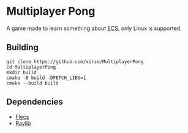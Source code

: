 # Multiplayer Pong

A game made to learn something about [ECS](https://en.wikipedia.org/wiki/Entity_component_system), only Linux is supported.

## Building

```
git clone https://github.com/xirzo/MultiplayerPong
cd MultiplayerPong
mkdir build
cmake -B build -DFETCH_LIBS=1
cmake --build build
```

## Dependencies

- [Flecs](https://github.com/SanderMertens/flecs)
- [Raylib](https://github.com/raysan5/raylib)
